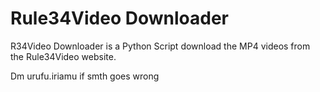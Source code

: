 # Rule34Video Downloader

R34Video Downloader is a Python Script download the MP4 videos from the Rule34Video website.

Dm urufu.iriamu if smth goes wrong
